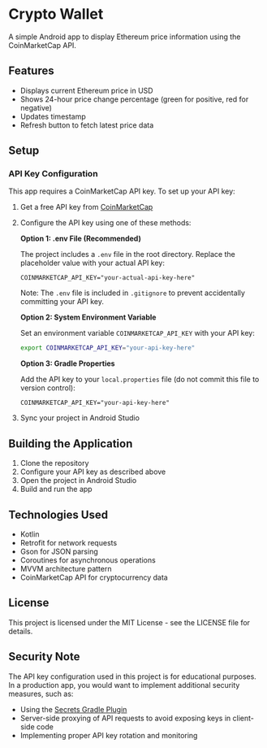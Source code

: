 # Crypto Wallet

A simple Android app to display Ethereum price information using the CoinMarketCap API.

## Features

- Displays current Ethereum price in USD
- Shows 24-hour price change percentage (green for positive, red for negative)
- Updates timestamp
- Refresh button to fetch latest price data

## Setup

### API Key Configuration

This app requires a CoinMarketCap API key. To set up your API key:

1. Get a free API key from [CoinMarketCap](https://coinmarketcap.com/api/)

2. Configure the API key using one of these methods:

   **Option 1: .env File (Recommended)**

   The project includes a `.env` file in the root directory. Replace the placeholder value with your actual API key:
   
   ```
   COINMARKETCAP_API_KEY="your-actual-api-key-here"
   ```
   
   Note: The `.env` file is included in `.gitignore` to prevent accidentally committing your API key.

   **Option 2: System Environment Variable**

   Set an environment variable `COINMARKETCAP_API_KEY` with your API key:
   
   ```bash
   export COINMARKETCAP_API_KEY="your-api-key-here"
   ```

   **Option 3: Gradle Properties**

   Add the API key to your `local.properties` file (do not commit this file to version control):
   
   ```properties
   COINMARKETCAP_API_KEY="your-api-key-here"
   ```

3. Sync your project in Android Studio

## Building the Application

1. Clone the repository
2. Configure your API key as described above
3. Open the project in Android Studio
4. Build and run the app

## Technologies Used

- Kotlin
- Retrofit for network requests
- Gson for JSON parsing
- Coroutines for asynchronous operations
- MVVM architecture pattern
- CoinMarketCap API for cryptocurrency data

## License

This project is licensed under the MIT License - see the LICENSE file for details.

## Security Note

The API key configuration used in this project is for educational purposes. In a production app, you would want to implement additional security measures, such as:

- Using the [Secrets Gradle Plugin](https://github.com/google/secrets-gradle-plugin)
- Server-side proxying of API requests to avoid exposing keys in client-side code
- Implementing proper API key rotation and monitoring